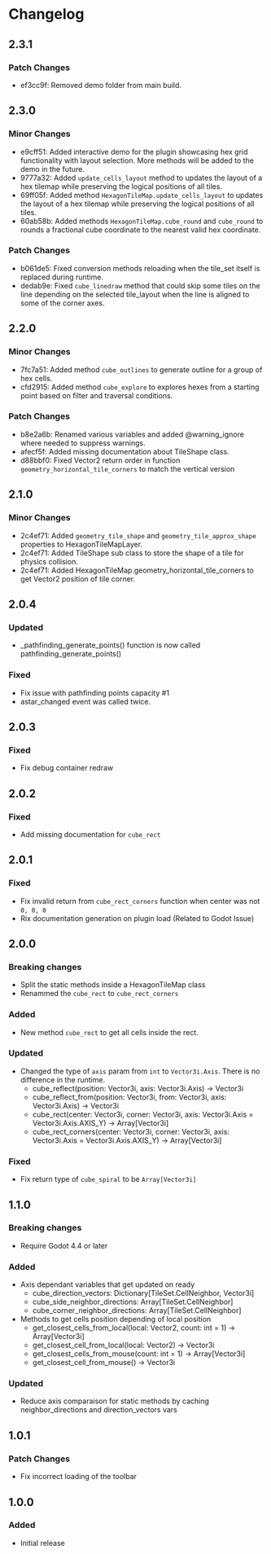 # Changelog

## 2.3.1

### Patch Changes

- ef3cc9f: Removed demo folder from main build.

## 2.3.0

### Minor Changes

- e9cff51: Added interactive demo for the plugin showcasing hex grid functionality with layout selection.
  More methods will be added to the demo in the future.
- 9777a32: Added `update_cells_layout` method to updates the layout of a hex tilemap while preserving the logical positions of all tiles.
- 69ff05f: Added method `HexagonTileMap.update_cells_layout` to updates the layout of a hex tilemap while preserving the logical positions of all tiles.
- 60ab58b: Added methods `HexagonTileMap.cube_round` and `cube_round` to rounds a fractional cube coordinate to the nearest valid hex coordinate.

### Patch Changes

- b061de5: Fixed conversion methods reloading when the tile_set itself is replaced during runtime.
- dedab9e: Fixed `cube_linedraw` method that could skip some tiles on the line depending on the selected tile_layout when the line is aligned to some of the corner axes.

## 2.2.0

### Minor Changes

- 7fc7a51: Added method `cube_outlines` to generate outline for a group of hex cells.
- cfd2915: Added method `cube_explore` to explores hexes from a starting point based on filter and traversal conditions.

### Patch Changes

- b8e2a6b: Renamed various variables and added @warning_ignore where needed to suppress warnings.
- afecf5f: Added missing documentation about TileShape class.
- d88bbf0: Fixed Vector2 return order in function `geometry_horizontal_tile_corners` to match the vertical version

## 2.1.0

### Minor Changes

- 2c4ef71: Added `geometry_tile_shape` and `geometry_tile_approx_shape` properties to HexagonTileMapLayer.
- 2c4ef71: Added TileShape sub class to store the shape of a tile for physics collision.
- 2c4ef71: Added HexagonTileMap.geometry_horizontal_tile_corners to get Vector2 position of tile corner.

## 2.0.4

### Updated

- \_pathfinding_generate_points() function is now called pathfinding_generate_points()

### Fixed

- Fix issue with pathfinding points capacity #1
- astar_changed event was called twice.

## 2.0.3

### Fixed

- Fix debug container redraw

## 2.0.2

### Fixed

- Add missing documentation for `cube_rect`

## 2.0.1

### Fixed

- Fix invalid return from `cube_rect_corners` function when center was not `0, 0, 0`
- Rix documentation generation on plugin load (Related to Godot Issue)

## 2.0.0

### Breaking changes

- Split the static methods inside a HexagonTileMap class
- Renammed the `cube_rect` to `cube_rect_corners`

### Added

- New method `cube_rect` to get all cells inside the rect.

### Updated

- Changed the type of `axis` param from `int` to `Vector3i.Axis`. There is no difference in the runtime.
  - cube_reflect(position: Vector3i, axis: Vector3i.Axis) -> Vector3i
  - cube_reflect_from(position: Vector3i, from: Vector3i, axis: Vector3i.Axis) -> Vector3i
  - cube_rect(center: Vector3i, corner: Vector3i, axis: Vector3i.Axis = Vector3i.Axis.AXIS_Y) -> Array[Vector3i]
  - cube_rect_corners(center: Vector3i, corner: Vector3i, axis: Vector3i.Axis = Vector3i.Axis.AXIS_Y) -> Array[Vector3i]

### Fixed

- Fix return type of `cube_spiral` to be `Array[Vector3i]`

## 1.1.0

### Breaking changes

- Require Godot 4.4 or later

### Added

- Axis dependant variables that get updated on ready
  - cube_direction_vectors: Dictionary[TileSet.CellNeighbor, Vector3i]
  - cube_side_neighbor_directions: Array[TileSet.CellNeighbor]
  - cube_corner_neighbor_directions: Array[TileSet.CellNeighbor]
- Methods to get cells position depending of local position
  - get_closest_cells_from_local(local: Vector2, count: int = 1) -> Array[Vector3i]
  - get_closest_cell_from_local(local: Vector2) -> Vector3i
  - get_closest_cells_from_mouse(count: int = 1) -> Array[Vector3i]
  - get_closest_cell_from_mouse() -> Vector3i

### Updated

- Reduce axis comparaison for static methods by caching neighbor_directions and direction_vectors vars

## 1.0.1

### Patch Changes

- Fix incorrect loading of the toolbar

## 1.0.0

### Added

- Initial release
